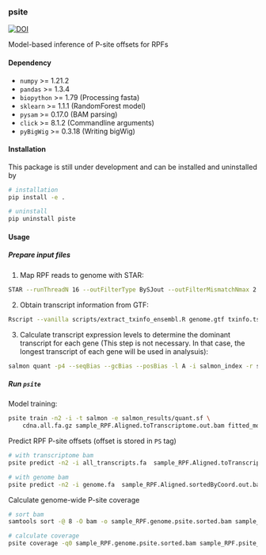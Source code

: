 ### psite
[![DOI](https://zenodo.org/badge/474568909.svg)](https://zenodo.org/badge/latestdoi/474568909)

Model-based inference of P-site offsets for RPFs

#### Dependency
- `numpy` >= 1.21.2
- `pandas` >= 1.3.4
- `biopython` >= 1.79 (Processing fasta)
- `sklearn` >= 1.1.1 (RandomForest model)
- `pysam` >= 0.17.0 (BAM parsing)
- `click` >= 8.1.2 (Commandline arguments)
- `pyBigWig` >= 0.3.18 (Writing bigWig)

#### Installation
This package is still under development and can be installed and uninstalled by
```bash
# installation
pip install -e .

# uninstall
pip uninstall piste
```

#### Usage
##### Prepare input files
1. Map RPF reads to genome with STAR:
```bash
STAR --runThreadN 16 --outFilterType BySJout --outFilterMismatchNmax 2 --genomeDir genome_index --readFilesIn sample_RPF.fq.gz  --outFileNamePrefix sample_RPF --readFilesCommand zcat --outSAMtype BAM SortedByCoordinate --quantMode TranscriptomeSAM --outFilterMultimapNmax 1 --outFilterMatchNmin 16 --alignEndsType EndToEnd --outSAMattributes NH HI AS nM NM MD
```

2. Obtain transcript information from GTF:
```bash
Rscript --vanilla scripts/extract_txinfo_ensembl.R genome.gtf txinfo.tsv
```

3. Calculate transcript expression levels to determine the dominant transcript for each gene (This step is not necessary. In that case, the longest transcript of each gene will be used in analysuis):
```bash
salmon quant -p4 --seqBias --gcBias --posBias -l A -i salmon_index -r sample_RNA.fq.gz -o salmon_results
```

##### Run `psite`
Model training:
```bash
psite train -n2 -i -t salmon -e salmon_results/quant.sf \
    cdna.all.fa.gz sample_RPF.Aligned.toTranscriptome.out.bam fitted_model.pkl txinfo.tsv
```

Predict RPF P-site offsets (offset is stored in `PS` tag) 
```bash
# with transcriptome bam
psite predict -n2 -i all_transcripts.fa  sample_RPF.Aligned.toTranscriptome.out.bam fitted_model.pkl sample_RPF.transcriptome.psite.bam

# with genome bam
psite predict -n2 -i genome.fa  sample_RPF.Aligned.sortedByCoord.out.bam fitted_model.pkl sample_RPF.genome.psite.bam
```

Calculate genome-wide P-site coverage
```bash
# sort bam
samtools sort -@ 8 -O bam -o sample_RPF.genome.psite.sorted.bam sample_RPF.genome.psite.bam

# calculate coverage
psite coverage -q0 sample_RPF.genome.psite.sorted.bam sample_RPF.psite_cov
```


